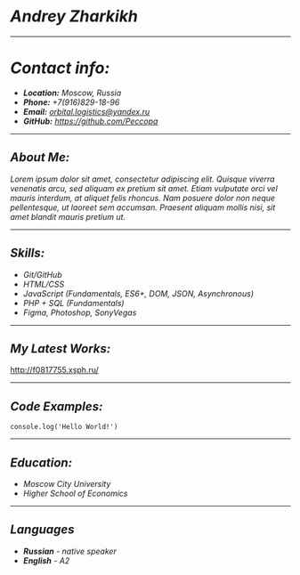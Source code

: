 # *Andrey Zharkikh*
___

# *Contact info:*
* ***Location:** Moscow, Russia*
* ***Phone:** +7(916)829-18-96*
* ***Email:** orbital.logistics@yandex.ru*
* ***GitHub:** https://github.com/Peccopa*
___

## *About Me:*
*Lorem ipsum dolor sit amet, consectetur adipiscing elit. Quisque viverra venenatis arcu, sed aliquam ex pretium sit amet. Etiam vulputate orci vel mauris interdum, at aliquet felis rhoncus. Nam posuere dolor non neque pellentesque, ut laoreet sem accumsan. Praesent aliquam mollis nisi, sit amet blandit mauris pretium ut.*
___

## *Skills:*
* *Git/GitHub*
* *HTML/CSS*
* *JavaScript (Fundamentals, ES6+, DOM, JSON, Asynchronous)*
* *PHP + SQL (Fundamentals)*
* *Figma, Photoshop, SonyVegas*
___

## *My Latest Works:*
http://f0817755.xsph.ru/
___

## *Code Examples:*
`console.log('Hello World!')`
___

## *Education:*
* *Moscow City University*
* *Higher School of Economics*
___

## *Languages*
* ***Russian** - native speaker*
* ***English** - A2*